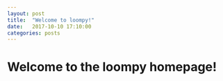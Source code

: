 ```yaml
---
layout: post
title:  "Welcome to loompy!"
date:   2017-10-10 17:10:00
categories: posts
---
```


# Welcome to the loompy homepage!

